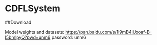 # CDFLSystem
##Download

Model weights and datasets:
https://pan.baidu.com/s/1i9mB4iUxoaf-B-I5bmlpyQ?pwd=unm6
password: unm6
